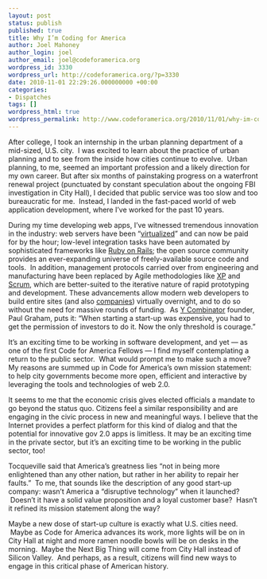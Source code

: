 ```yaml
---
layout: post
status: publish
published: true
title: Why I’m Coding for America
author: Joel Mahoney
author_login: joel
author_email: joel@codeforamerica.org
wordpress_id: 3330
wordpress_url: http://codeforamerica.org/?p=3330
date: 2010-11-01 22:29:26.000000000 +00:00
categories:
- Dispatches
tags: []
wordpress_html: true
wordpress_permalink: http://www.codeforamerica.org/2010/11/01/why-im-coding-for-america/
---
```


<p>After  college, I took an internship in the urban planning department of a  mid-sized, U.S. city.  I was excited to learn about the practice of  urban planning and to see from the inside how cities continue to  evolve.  Urban planning, to me, seemed an important profession and a likely direction for my own career. But after six months of painstaking  progress on a waterfront renewal project (punctuated by constant  speculation about the ongoing FBI investigation in City Hall), I  decided that public service was too slow and too bureaucratic for me.  Instead, I landed in the fast-paced world of  web application development, where I’ve worked for the  past 10 years.</p>
<p>During  my time developing web apps, I’ve witnessed tremendous innovation in  the industry: web servers have been “<a href="http://www.citrix.com/English/ps2/products/feature.asp?contentID=2300351" target="_blank">virtualized</a>” and can now be paid  for by the hour; low-level integration tasks have been automated by sophisticated frameworks like <a href="http://rubyonrails.org/" target="_blank">Ruby on Rails</a>; the open source  community provides an ever-expanding universe of freely-available source code  and tools.  In addition, management protocols carried over from  engineering and manufacturing have been replaced by Agile methodologies like <a href="http://www.extremeprogramming.org/" target="_blank">XP</a> and <a href="http://www.scrumalliance.org/pages/what_is_scrum" target="_blank">Scrum</a>, which are better-suited to the  iterative nature of rapid prototyping and development. These  advancements allow modern web developers to build entire sites (and also <a href="http://sf.theleanstartupmachine.com/" target="_blank">companies</a>) virtually overnight, and to do so without the need for massive rounds of  funding.  As <a href="http://ycombinator.com/" target="_blank">Y Combinator</a> founder, Paul Graham, puts it: “When starting  a start-up was expensive, you had to get the permission of investors to  do it. Now the only threshold is courage.”</p>
<p>It’s  an exciting time to be working in software development, and yet — as  one of the first Code for America Fellows — I find myself contemplating  a return to the public sector.  What would prompt me to make such a  move? My reasons are summed up in Code for America’s own mission  statement: to help city governments become more open, efficient  and interactive by leveraging the tools and technologies of web 2.0.</p>
<p>It  seems to me that the economic crisis gives elected officials a mandate  to go beyond the status quo. Citizens feel a similar responsibility and  are engaging in the civic process in new and meaningful ways. I believe  that the Internet provides a perfect platform for this kind of dialog  and that the potential for innovative gov 2.0 apps is limitless. It may be an exciting time in the private sector, but it’s an  exciting time to be working in the public sector, too!</p>
<p>Tocqueville  said that America’s greatness lies “not in being more enlightened than  any other nation, but rather in her ability to repair her faults.”  To  me, that sounds like the description of any good start-up company:  wasn’t America a “disruptive technology” when it launched?  Doesn’t it  have a solid value proposition and a loyal customer base?  Hasn’t it  refined its mission statement along the way?</p>
<p>Maybe  a new dose of start-up culture is exactly what U.S. cities need.  Maybe as Code for America advances its work, more lights will be on in City Hall at night and  more ramen noodle bowls will be on desks in the morning.  Maybe the Next Big Thing will come from City Hall instead of Silicon Valley.  And  perhaps, as a result, citizens will find new ways to engage in this  critical phase of American history.</p>
